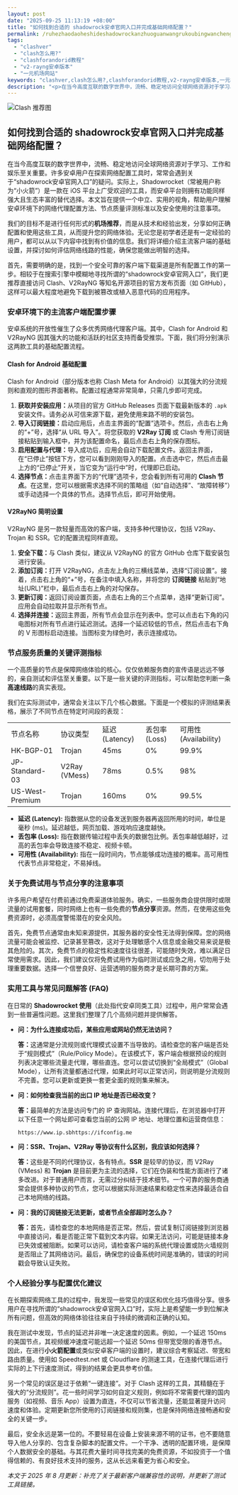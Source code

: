 ```yaml
---
layout: post
date: "2025-09-25 11:13:19 +08:00"
title: "如何找到合适的 shadowrock安卓官网入口并完成基础网络配置？"
permalink: /ruhezhaodaoheshideshadowrockanzhuoguanwangrukoubingwanchengjichuwangluopeizhi/
tags:
  - "clashver"
  - "clash怎么用?"
  - "clashforandorid教程"
  - "v2-rayng安卓版本"
  - "一元机场网站"
keywords: "clashver,clash怎么用?,clashforandorid教程,v2-rayng安卓版本,一元机场网站"
description: "<p>在当今高度互联的数字世界中，流畅、稳定地访问全球网络资源对于学习、工作和娱乐至关重要。许多安卓用户在探索网络配置工具时，常常会遇到关于“shadowrock安卓官网入口”的疑问。实际上，Shadowrocket（常被用户称为“小火箭”）是一款在 iOS 平台上广受欢迎的工具，而安卓平台则拥有功能同样强大且生态丰富的替代选择。本文旨在提供一个中立、实用的视角，帮助用户理解安卓环境下的网络代理配置方法、节点质量评测标准以及安全使用的注意事项。</p>"
---
```


![Clash 推荐图](https://clashjd.github.io/assets/img/clash节点推荐购买.png)

## 如何找到合适的 shadowrock安卓官网入口并完成基础网络配置？

<p>在当今高度互联的数字世界中，流畅、稳定地访问全球网络资源对于学习、工作和娱乐至关重要。许多安卓用户在探索网络配置工具时，常常会遇到关于“shadowrock安卓官网入口”的疑问。实际上，Shadowrocket（常被用户称为“小火箭”）是一款在 iOS 平台上广受欢迎的工具，而安卓平台则拥有功能同样强大且生态丰富的替代选择。本文旨在提供一个中立、实用的视角，帮助用户理解安卓环境下的网络代理配置方法、节点质量评测标准以及安全使用的注意事项。</p>
<p>我们的目标不是进行任何形式的<strong>机场推荐</strong>，而是从技术和经验出发，分享如何正确配置和使用这些工具，从而提升您的网络体验。无论您是初学者还是有一定经验的用户，都可以从以下内容中找到有价值的信息。我们将详细介绍主流客户端的基础设置，并探讨如何评估网络线路的性能，确保您能做出明智的选择。</p>
<p>首先，需要明确的是，找到一个安全可靠的客户端下载渠道是所有配置工作的第一步。相较于在搜索引擎中模糊地寻找所谓的“shadowrock安卓官网入口”，我们更推荐直接访问 Clash、V2RayNG 等知名开源项目的官方发布页面（如 GitHub），这样可以最大程度地避免下载到被篡改或植入恶意代码的应用程序。</p>
<h3>安卓环境下的主流客户端配置步骤</h3>
<p>安卓系统的开放性催生了众多优秀网络代理客户端。其中，Clash for Android 和 V2RayNG 因其强大的功能和活跃的社区支持而备受推崇。下面，我们将分别演示这两款工具的基础配置流程。</p>
<h4>Clash for Android 基础配置</h4>
<p>Clash for Android（部分版本也称 Clash Meta for Android）以其强大的分流规则和直观的图形界面著称。配置过程通常非常简单，只需几步即可完成。</p>
<ol>
    <li><strong>获取并安装应用：</strong>从项目的官方 GitHub Releases 页面下载最新版本的 <code>.apk</code> 安装文件。请务必从可信来源下载，避免使用来路不明的安装包。</li>
    <li><strong>导入订阅链接：</strong>启动应用后，点击主界面的“配置”选项卡。然后，点击右上角的“+”号，选择“从 URL 导入”。将您获取的 <strong>V2Ray 订阅</strong> 或 Clash 专用订阅链接粘贴到输入框中，并为该配置命名，最后点击右上角的保存图标。</li>
    <li><strong>启用配置与代理：</strong>导入成功后，应用会自动下载配置文件。返回主界面，在“已停止”按钮下方，您可以看到刚刚导入的配置。点击选中它，然后点击最上方的“已停止”开关，当它变为“运行中”时，代理即已启动。</li>
    <li><strong>选择节点：</strong>点击主界面下方的“代理”选项卡，您会看到所有可用的 <strong>Clash 节点</strong>。在这里，您可以根据需求选择不同的策略组（如“自动选择”、“故障转移”）或手动选择一个具体的节点。选择节点后，即可开始使用。</li>
</ol>
<h4>V2RayNG 简明设置</h4>
<p>V2RayNG 是另一款轻量而高效的客户端，支持多种代理协议，包括 V2Ray、Trojan 和 SSR。它的配置流程同样直观。</p>
<ol>
    <li><strong>安全下载：</strong>与 Clash 类似，建议从 V2RayNG 的官方 GitHub 仓库下载安装包进行安装。</li>
    <li><strong>添加订阅：</strong>打开 V2RayNG，点击左上角的三横线菜单，选择“订阅设置”。接着，点击右上角的“+”号，在备注中填入名称，并将您的 <strong>订阅链接</strong> 粘贴到“地址(URL)”栏中，最后点击右上角的对勾保存。</li>
    <li><strong>更新订阅：</strong>返回订阅设置页面，点击右上角的三个点菜单，选择“更新订阅”。应用会自动拉取并显示所有节点。</li>
    <li><strong>选择并连接：</strong>返回主界面，所有节点会显示在列表中。您可以点击右下角的闪电图标对所有节点进行延迟测试。选择一个延迟较低的节点，然后点击右下角的 V 形图标启动连接。当图标变为绿色时，表示连接成功。</li>
</ol>
<h3>节点服务质量的关键评测指标</h3>
<p>一个高质量的节点是保障网络体验的核心。仅仅依赖服务商的宣传语是远远不够的，亲自测试和评估至关重要。以下是一些关键的评测指标，可以帮助您判断一条<strong>高速线路</strong>的真实表现。</p>
<p>我们在实际测试中，通常会关注以下几个核心数据。下面是一个模拟的评测结果表格，展示了不同节点在特定时间段的表现：</p>
<table>
  <tr>
    <td>节点名称</td>
    <td>协议类型</td>
    <td>延迟 (Latency)</td>
    <td>丢包率 (Loss)</td>
    <td>可用性 (Availability)</td>
  </tr>
  <tr>
    <td>HK-BGP-01</td>
    <td>Trojan</td>
    <td>45ms</td>
    <td>0%</td>
    <td>99.9%</td>
  </tr>
  <tr>
    <td>JP-Standard-03</td>
    <td>V2Ray (VMess)</td>
    <td>78ms</td>
    <td>0.5%</td>
    <td>98%</td>
  </tr>
  <tr>
    <td>US-West-Premium</td>
    <td>Trojan</td>
    <td>160ms</td>
    <td>0%</td>
    <td>99.5%</td>
  </tr>
</table>
<ul>
    <li><strong>延迟 (Latency):</strong> 指数据从您的设备发送到服务器再返回所用的时间，单位是毫秒 (ms)。延迟越低，网页加载、游戏响应速度越快。</li>
    <li><strong>丢包率 (Loss):</strong> 指在数据传输过程中丢失的数据包比例。丢包率越低越好，过高的丢包率会导致连接不稳定、视频卡顿。</li>
    <li><strong>可用性 (Availability):</strong> 指在一段时间内，节点能够成功连接的概率。高可用性代表节点非常稳定，不易掉线。</li>
</ul>
<h3>关于免费试用与节点分享的注意事项</h3>
<p>许多用户希望在付费前通过免费渠道体验服务。确实，一些服务商会提供限时或限流量的试用套餐，同时网络上也有一些免费的<strong>节点分享</strong>资源。然而，在使用这些免费资源时，必须高度警惕潜在的安全风险。</p>
<p>首先，免费节点通常由未知来源提供，其服务器的安全性无法得到保障。您的网络流量可能会被监控、记录甚至篡改，这对于处理敏感个人信息或金融交易来说是极其危险的。其次，免费节点的稳定性和速度往往很差，可能随时失效，难以满足日常使用需求。因此，我们建议仅将免费试用作为临时测试或应急之用，切勿用于处理重要数据。选择一个信誉良好、运营透明的服务商才是长期可靠的方案。</p>
<h3>实用工具与常见问题解答 (FAQ)</h3>
<p>在日常的 <strong>Shadowrocket 使用</strong>（此处指代安卓同类工具）过程中，用户常常会遇到一些普遍性问题。这里我们整理了几个高频问题并提供解答。</p>
<ul>
    <li>
        <strong>问：为什么连接成功后，某些应用或网站仍然无法访问？</strong>
        <p><strong>答：</strong>这通常是分流规则或代理模式设置不当导致的。请检查您的客户端是否处于“规则模式”（Rule/Policy Mode）。在该模式下，客户端会根据预设的规则列表决定哪些流量走代理，哪些直连。您可以尝试切换到“全局模式”（Global Mode），让所有流量都通过代理，如果此时可以正常访问，则说明是分流规则不完善。您可以更新或更换一套更全面的规则集来解决。</p>
    </li>
    <li>
        <strong>问：如何检查我当前的出口 IP 地址是否已经改变？</strong>
        <p><strong>答：</strong>最简单的方法是访问专门的 IP 查询网站。连接代理后，在浏览器中打开以下任意一个网址即可查看您当前的公网 IP 地址、地理位置和运营商信息：</p>
        <p><code>https://www.ip.sb</code><code>https://ifconfig.me</code></p>
    </li>
    <li>
        <strong>问：SSR、Trojan、V2Ray 等协议有什么区别，我应该如何选择？</strong>
        <p><strong>答：</strong>这些是不同的代理协议，各有特点。<strong>SSR</strong> 是较早的协议，而 V2Ray (VMess) 和 <strong>Trojan</strong> 是目前更为主流的选择，它们在伪装和性能方面进行了诸多改进。对于普通用户而言，无需过分纠结于技术细节。一个可靠的服务商通常会提供多种协议的节点，您可以根据实际测速结果和稳定性来选择最适合自己本地网络的线路。</p>
    </li>
    <li>
        <strong>问：我的订阅链接无法更新，或者节点全部超时怎么办？</strong>
        <p><strong>答：</strong>首先，请检查您的本地网络是否正常。然后，尝试复制订阅链接到浏览器中直接访问，看是否能正常下载到文本内容。如果无法访问，可能是链接本身已失效或被阻断。如果可以访问，请检查客户端的系统代理设置或防火墙规则是否阻止了其网络访问。最后，确保您的设备系统时间是准确的，错误的时间戳会导致认证失败。</p>
    </li>
</ul>
<h3>个人经验分享与配置优化建议</h3>
<p>在长期探索网络工具的过程中，我发现一些常见的误区和优化技巧值得分享。很多用户在寻找所谓的“shadowrock安卓官网入口”时，实际上是希望能一步到位解决所有问题，但高效的网络体验往往来自于持续的微调和正确的认知。</p>
<p>我在测试中发现，节点的延迟并非唯一决定速度的因素。例如，一个延迟 150ms 的美国节点，其视频缓冲速度可能远超一个延迟 50ms 但带宽受限的香港节点。因此，在进行<strong>小火箭配置</strong>或类似安卓客户端的设置时，建议综合考察延迟、带宽和路由质量。使用如 Speedtest.net 或 Cloudflare 的测速工具，在连接代理后进行实际的上下行速度测试，得到的结果会更具参考价值。</p>
<p>另一个常见的误区是过于依赖“一键连接”。对于 Clash 这样的工具，其精髓在于强大的“分流规则”。花一些时间学习如何自定义规则，例如将不常需要代理的国内服务（如视频、音乐 App）设置为直连，不仅可以节省流量，还能显著提升访问速度和体验。定期更新您所使用的订阅链接和规则集，也是保持网络连接畅通和安全的关键一步。</p>
<p>最后，安全永远是第一位的。不要轻易在设备上安装来源不明的证书，也不要随意导入他人分享的、包含复杂脚本的配置文件。一个干净、透明的配置环境，是保障个人数据安全的基础。与其花费大量时间寻找完美的免费资源，不如投资于一个值得信赖的、有良好技术支持的服务，这从长远来看更为省心和安全。</p>
<p><em>本文于 2025 年 8 月更新：补充了关于最新客户端兼容性的说明，并更新了测试工具链接。</em></p>